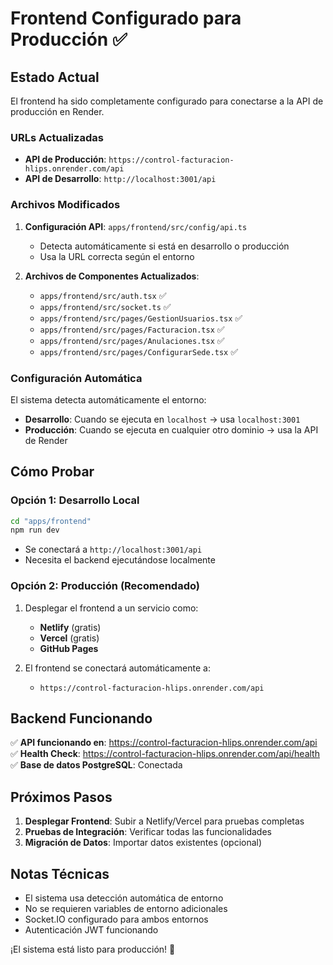 # Frontend Configurado para Producción ✅

## Estado Actual
El frontend ha sido completamente configurado para conectarse a la API de producción en Render.

### URLs Actualizadas
- **API de Producción**: `https://control-facturacion-hlips.onrender.com/api`
- **API de Desarrollo**: `http://localhost:3001/api`

### Archivos Modificados
1. **Configuración API**: `apps/frontend/src/config/api.ts`
   - Detecta automáticamente si está en desarrollo o producción
   - Usa la URL correcta según el entorno

2. **Archivos de Componentes Actualizados**:
   - `apps/frontend/src/auth.tsx` ✅
   - `apps/frontend/src/socket.ts` ✅
   - `apps/frontend/src/pages/GestionUsuarios.tsx` ✅
   - `apps/frontend/src/pages/Facturacion.tsx` ✅
   - `apps/frontend/src/pages/Anulaciones.tsx` ✅
   - `apps/frontend/src/pages/ConfigurarSede.tsx` ✅

### Configuración Automática
El sistema detecta automáticamente el entorno:
- **Desarrollo**: Cuando se ejecuta en `localhost` → usa `localhost:3001`
- **Producción**: Cuando se ejecuta en cualquier otro dominio → usa la API de Render

## Cómo Probar

### Opción 1: Desarrollo Local
```bash
cd "apps/frontend"
npm run dev
```
- Se conectará a `http://localhost:3001/api`
- Necesita el backend ejecutándose localmente

### Opción 2: Producción (Recomendado)
1. Desplegar el frontend a un servicio como:
   - **Netlify** (gratis)
   - **Vercel** (gratis)
   - **GitHub Pages**

2. El frontend se conectará automáticamente a:
   - `https://control-facturacion-hlips.onrender.com/api`

## Backend Funcionando
✅ **API funcionando en**: https://control-facturacion-hlips.onrender.com/api
✅ **Health Check**: https://control-facturacion-hlips.onrender.com/api/health
✅ **Base de datos PostgreSQL**: Conectada

## Próximos Pasos
1. **Desplegar Frontend**: Subir a Netlify/Vercel para pruebas completas
2. **Pruebas de Integración**: Verificar todas las funcionalidades
3. **Migración de Datos**: Importar datos existentes (opcional)

## Notas Técnicas
- El sistema usa detección automática de entorno
- No se requieren variables de entorno adicionales
- Socket.IO configurado para ambos entornos
- Autenticación JWT funcionando

¡El sistema está listo para producción! 🚀
